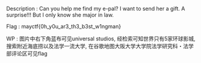 Description : Can you help me find my e-pal? I want to send her a gift. A surprise!!!
              But I only know she major in law.

Flag : mayctf{0h_y0u_ar3_th3_b3st_w1ngman}

WP : 图片中右下角蓝布可见universal studios, 经检索可知世界只有5家环球影城, 搜索附近海底捞以及法学一流大学, 在谷歌地图大阪大学大学院法学研究科・法学部评论区可见flag